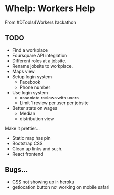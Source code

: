 # Whelp: Workers Help

From #DTools4Workers hackathon


## TODO

* Find a workplace
* Foursquare API integration
* Different roles at a jobsite.
* Rename jobsite to workplace.
* Maps view
* Setup login system
    * Facebook
    * Phone number
* Use login system
    * associate reviews with users
    * Limit 1 review per user per jobsite
* Better stats on wages
    * Median
    * distribution view

Make it prettier...

* Static map has pin
* Bootstrap CSS
* Clean up links and such.
* React frontend


## Bugs...

* CSS not showing up in heroku
* getlocation button not working on mobile safari

